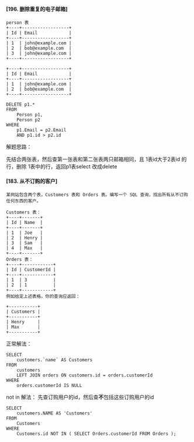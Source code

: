 

#### [196. 删除重复的电子邮箱]

```mysql
person 表
+----+------------------+
| Id | Email            |
+----+------------------+
| 1  | john@example.com |
| 2  | bob@example.com  |
| 3  | john@example.com |
+----+------------------+

+----+------------------+
| Id | Email            |
+----+------------------+
| 1  | john@example.com |
| 2  | bob@example.com  |
+----+------------------+
```



```mysql
DELETE p1.* 
FROM
	Person p1,
	Person p2 
WHERE
	p1.Email = p2.Email 
	AND p1.id > p2.id
```

解题思路：

先结合两张表，然后查第一张表和第二张表两只邮箱相同，且 1表id大于2表id 的行，删除 1表中的行，返回p1表select 改成delete



#### [183. 从不订购的客户]

```mysql
某网站包含两个表，Customers 表和 Orders 表。编写一个 SQL 查询，找出所有从不订购任何东西的客户。

Customers 表：
+----+-------+
| Id | Name  |
+----+-------+
| 1  | Joe   |
| 2  | Henry |
| 3  | Sam   |
| 4  | Max   |
+----+-------+
Orders 表：
+----+------------+
| Id | CustomerId |
+----+------------+
| 1  | 3          |
| 2  | 1          |
+----+------------+
例如给定上述表格，你的查询应返回：

+-----------+
| Customers |
+-----------+
| Henry     |
| Max       |
+-----------+
```

正常解法：

```mysql
SELECT
	customers.`name` AS Customers 
FROM
	customers
	LEFT JOIN orders ON customers.id = orders.customerId 
WHERE
	orders.customerId IS NULL
```

not in 解法： 先查订购用户的id，然后查**不**包括这些订购用户的id

```mysql
SELECT
	customers.NAME AS 'Customers' 
FROM
	Customers 
WHERE
	Customers.id NOT IN ( SELECT Orders.customerId FROM Orders );
```

